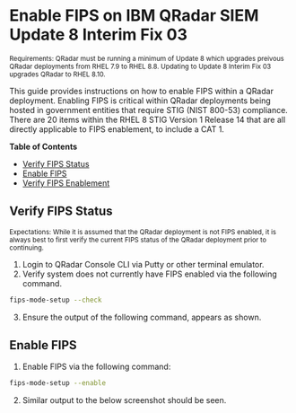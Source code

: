 # Enable FIPS on IBM QRadar SIEM Update 8 Interim Fix 03
<sub>Requirements: QRadar must be running a minimum of Update 8 which upgrades preivous QRadar deployments from RHEL 7.9 to RHEL 8.8. Updating to Update 8 Interim Fix 03 upgrades QRadar to RHEL 8.10.<sub>

This guide provides instructions on how to enable FIPS within a QRadar deployment. Enabling FIPS is critical within QRadar deployments being hosted in government entities that require STIG (NIST 800-53) compliance. There are 20 items within the RHEL 8 STIG Version 1 Release 14 that are all directly applicable to FIPS enablement, to include a CAT 1. 

**Table of Contents**
* [Verify FIPS Status](#verify-fips-status)
* [Enable FIPS](#enable-fips)
* [Verify FIPS Enablement](#verify-fips-enablement)
  
## Verify FIPS Status
<sub>Expectations: While it is assumed that the QRadar deployment is not FIPS enabled, it is always best to first verify the current FIPS status of the QRadar deployment prior to continuing.<sub>

1. Login to QRadar Console CLI via Putty or other terminal emulator.
2. Verify system does not currently have FIPS enabled via the following command.
```bash
fips-mode-setup --check
```
3. Ensure the output of the following command, appears as shown.

## Enable FIPS
1. Enable FIPS via the following command:
```bash
fips-mode-setup --enable
 ```
2. Similar output to the below screenshot should be seen.
